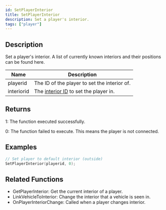 ```yaml
---
id: SetPlayerInterior
title: SetPlayerInterior
description: Set a player's interior.
tags: ["player"]
---
```


## Description

Set a player's interior. A list of currently known interiors and their positions can be found here.

| Name       | Description                                  |
| ---------- | -------------------------------------------- |
| playerid   | The ID of the player to set the interior of. |
| interiorid | The [interior ID](../resources/interiorids.md) to set the player in.        |

## Returns

1: The function executed successfully.

0: The function failed to execute. This means the player is not connected.

## Examples

```c
// Set player to default interior (outside)
SetPlayerInterior(playerid, 0);
```

## Related Functions

- GetPlayerInterior: Get the current interior of a player.
- LinkVehicleToInterior: Change the interior that a vehicle is seen in.
- OnPlayerInteriorChange: Called when a player changes interior.
